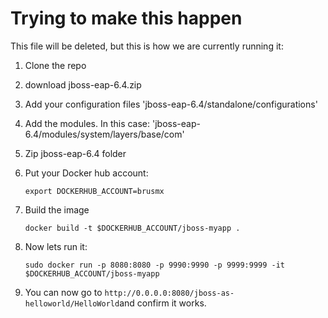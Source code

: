 # Trying to make this happen

This file will be deleted, but this is how we are currently running it:

1. Clone the repo 
1. download jboss-eap-6.4.zip
1. Add your configuration files 'jboss-eap-6.4/standalone/configurations'
1. Add the modules. In this case: 'jboss-eap-6.4/modules/system/layers/base/com'
1. Zip jboss-eap-6.4 folder
1. Put your Docker hub account:

    ```
    export DOCKERHUB_ACCOUNT=brusmx
    ```

1. Build the image

    ```
    docker build -t $DOCKERHUB_ACCOUNT/jboss-myapp .
    ```

1. Now lets run it:

    ```
    sudo docker run -p 8080:8080 -p 9990:9990 -p 9999:9999 -it $DOCKERHUB_ACCOUNT/jboss-myapp
    ```

1. You can now go to `http://0.0.0.0:8080/jboss-as-helloworld/HelloWorld`and confirm it works.
